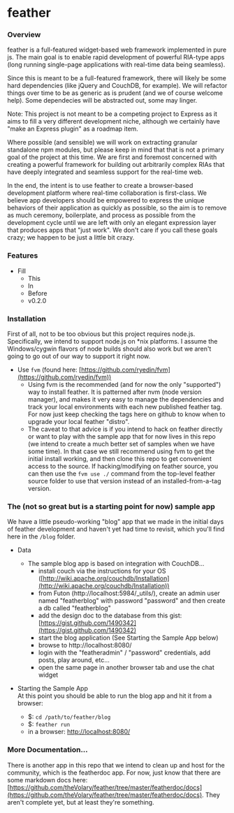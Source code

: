 feather
======

### Overview
feather is a full-featured widget-based web framework implemented in pure js. 
The main goal is to enable rapid development of powerful RIA-type apps (long running single-page applications with real-time data being seamless).

Since this is meant to be a full-featured framework, there will likely be some hard dependencies (like jQuery and CouchDB, for example). We will refactor things over time to be as generic as is prudent (and we of course welcome help). Some dependecies will be abstracted out, some may linger.

Note: This project is not meant to be a competing project to Express as it aims to fill a very different development niche, although we certainly have "make an Express plugin" as a roadmap item.

Where possible (and sensible) we will work on extracting granular standalone npm modules, but please keep in mind that that is not a primary goal of the project at this time. We are first and foremost concerned with creating a powerful framework for building out arbitrarily complex RIAs that have deeply integrated and seamless support for the real-time web.

In the end, the intent is to use feather to create a browser-based development platform where real-time collaboration is first-class. We believe app developers should be empowered to express the unique behaviors of their application as quickly as possible, so the aim is to remove as much ceremony, boilerplate, and process as possible from the development cycle until we are left with only an elegant expression layer that produces apps that "just work". We don't care if you call these goals crazy; we happen to be just a little bit crazy.

### Features

- Fill
  - This
  - In
  - Before
  - v0.2.0

### Installation
First of all, not to be too obvious but this project requires node.js. Specifically, we intend to support node.js on *nix platforms. I assume the Windows/cygwin flavors of node builds should also work but we aren't going to go out of our way to support it right now.

- Use `fvm` (found here: [https://github.com/ryedin/fvm](https://github.com/ryedin/fvm))
  - Using fvm is the recommended (and for now the only "supported") way to install feather. It is patterned after nvm (node version manager), and makes it very easy to manage the dependencies and track your local environments with each new published feather tag. For now just keep checking the tags here on github to know when to upgrade your local feather "distro".
  - The caveat to that advice is if you intend to hack on feather directly or want to play with the sample app that for now lives in this repo (we intend to create a much better set of samples when we have some time). In that case we still recommend using fvm to get the initial install working, and then clone this repo to get convenient access to the source. If hacking/modifying on feather source, you can then use the `fvm use ./` command from the top-level feather source folder to use that version instead of an installed-from-a-tag version.

### The (not so great but is a starting point for now) sample app
We have a little pseudo-working "blog" app that we made in the initial days of feather development and haven't yet had time to revisit, which you'll find here in the `/blog` folder. 

- Data
  - The sample blog app is based on integration with CouchDB...  
      - install couch via the instructions for your OS ([http://wiki.apache.org/couchdb/Installation](http://wiki.apache.org/couchdb/Installation))
      - from Futon (http://localhost:5984/_utils/), create an admin user named "featherblog" with password "password" and then create a db called "featherblog"
      - add the design doc to the database from this gist: [https://gist.github.com/1490342](https://gist.github.com/1490342)
      - start the blog application (See Starting the Sample App below)
      - browse to http://localhost:8080/
      - login with the "featheradmin" / "password" credentials, add posts, play around, etc...
      - open the same page in another browser tab and use the chat widget

- Starting the Sample App  
At this point you should be able to run the blog app and hit it from a browser:  
  - $: `cd /path/to/feather/blog`
  - $: `feather run` 
  - in a browser: [http://localhost:8080/](http://localhost:8080/) 

### More Documentation...
There is another app in this repo that we intend to clean up and host for the community, which is the featherdoc app. For now, just know that there are some markdown docs here: [https://github.com/theVolary/feather/tree/master/featherdoc/docs](https://github.com/theVolary/feather/tree/master/featherdoc/docs). They aren't complete yet, but at least they're something. 
